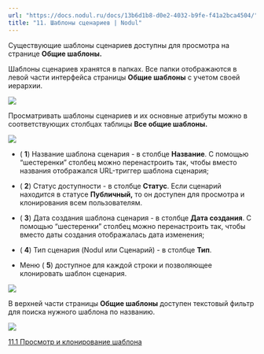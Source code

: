 ```yaml
---
url: "https://docs.nodul.ru/docs/13b6d1b8-d0e2-4032-b9fe-f41a2bca4504/"
title: "11. Шаблоны сценариев | Nodul"
---
```


Существующие шаблоны сценариев доступны для просмотра на странице **Общие шаблоны.**

Шаблоны сценариев хранятся в папках. Все папки отображаются в левой части интерфейса страницы **Общие шаблоны** с учетом своей иерархии.

![](https://docs.nodul.ru/img/notion/3e66d405-8509-45d7-baf6-9c5463dbe671/Untitled.png)

Просматривать шаблоны сценариев и их основные атрибуты можно в соответствующих столбцах таблицы **Все общие шаблоны.**

![](https://docs.nodul.ru/img/notion/f5e175d2-f69e-49f2-b82a-bc18902839d4/Untitled.png)

- ( **1**) Название шаблона сценария \- в столбце **Название**. С помощью “шестеренки” столбец можно перенастроить так, чтобы вместо названия отображался URL-триггер шаблона сценария;

- ( **2**) Статус доступности \- в столбце **Статус**. Если сценарий находится в статусе **Публичный,** то он доступен для просмотра и клонирования всем пользователям.

- ( **3**) Дата создания шаблона сценария \- в столбце **Дата создания**. С помощью “шестеренки” столбец можно перенастроить так, чтобы вместо даты создания отображалась дата изменения;

- ( **4**) Тип сценария (Nodul или Сценарий) - в столбце **Тип**.

- Меню ( **5**) доступное для каждой строки и позволяющее клонировать шаблон сценария.

![](https://docs.nodul.ru/img/notion/ec68cdd3-c8fe-4ae8-ad87-fdc1a323705e/Untitled.png)

В верхней части страницы **Общие шаблоны** доступен текстовый фильтр для поиска нужного шаблона по названию.

![](https://docs.nodul.ru/img/notion/49bd438e-e594-4214-8d2c-a60c3bc999f8/Untitled.png)

[11.1 Просмотр и клонирование шаблона](https://docs.nodul.ru/docs/eefcd206-4dfa-49f1-a7e6-6967155f3918)